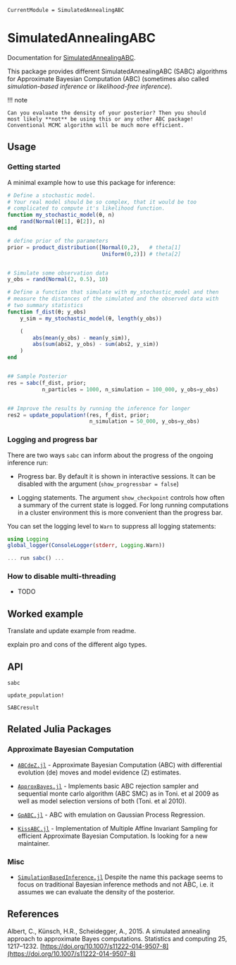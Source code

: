 ```@meta
CurrentModule = SimulatedAnnealingABC
```

# SimulatedAnnealingABC

Documentation for [SimulatedAnnealingABC](https://github.com/Eawag-SIAM/SimulatedAnnealingABC.jl).

This package provides different SimulatedAnnealingABC (SABC)
algorithms for Approximate Bayesian Computation (ABC) (sometimes also called
_simulation-based inference_ or _likelihood-free inference_).

!!! note

    Can you evaluate the density of your posterior? Then you should
    most likely **not** be using this or any other ABC package!
    Conventional MCMC algorithm will be much more efficient.



## Usage

### Getting started

A minimal example how to use this package for inference:

```julia
# Define a stochastic model.
# Your real model should be so complex, that it would be too
# complicated to compute it's likelihood function.
function my_stochastic_model(θ, n)
    rand(Normal(θ[1], θ[2]), n)
end

# define prior of the parameters
prior = product_distribution([Normal(0,2),   # theta[1]
                              Uniform(0,2)]) # theta[2]


# Simulate some observation data
y_obs = rand(Normal(2, 0.5), 10)

# Define a function that simulate with my_stochastic_model and then
# measure the distances of the simulated and the observed data with
# two summary statistics
function f_dist(θ; y_obs)
    y_sim = my_stochastic_model(θ, length(y_obs))

    (
        abs(mean(y_obs) - mean(y_sim)),
        abs(sum(abs2, y_obs) - sum(abs2, y_sim))
    )
end


## Sample Posterior
res = sabc(f_dist, prior;
           n_particles = 1000, n_simulation = 100_000, y_obs=y_obs)


## Improve the results by running the inference for longer
res2 = update_population!(res, f_dist, prior;
                          n_simulation = 50_000, y_obs=y_obs)

```

### Logging and progress bar

There are two ways `sabc` can inform about the progress of the ongoing inference run:

- Progress bar. By default it is shown in interactive sessions. It can be disabled with the argument
  (`show_progressbar = false`)

- Logging statements. The argument `show_checkpoint` controls how
  often a summary of the current state is logged. For long running
  computations in a cluster environment this is more convenient
  than the progress bar.

You can set the logging level to `Warn` to suppress all logging
statements:

```Julia
using Logging
global_logger(ConsoleLogger(stderr, Logging.Warn))

... run sabc() ...
```

### How to disable multi-threading

- TODO


## Worked example

Translate and update example from readme.

explain pro and cons of the different algo types.


## API

```@docs
sabc
```

```@docs
update_population!
```

```@docs
SABCresult
```

## Related Julia Packages

### Approximate Bayesian Computation

- [`ABCdeZ.jl`](https://github.com/mauricelanghinrichs/ABCdeZ.jl) -
  Approximate Bayesian Computation (ABC) with differential evolution
  (de) moves and model evidence (Z) estimates.

- [`ApproxBayes.jl`](https://github.com/marcjwilliams1/ApproxBayes.jl) -
  Implements basic ABC rejection sampler and sequential monte carlo
  algorithm (ABC SMC) as in Toni. et al 2009 as well as model
  selection versions of both (Toni. et al 2010).

- [`GpABC.jl`](https://github.com/tanhevg/GpABC.jl) - ABC with
  emulation on Gaussian Process Regression.

- [`KissABC.jl`](https://github.com/francescoalemanno/KissABC.jl) -
  Implementation of Multiple Affine Invariant Sampling for efficient
  Approximate Bayesian Computation. Is looking for a new maintainer.


### Misc

- [`SimulationBasedInference.jl`](https://github.com/bgroenks96/SimulationBasedInference.jl)
  Despite the name this package seems to focus on traditional Bayesian
  inference methods and not ABC, i.e. it assumes we can evaluate the density of
  the posterior.


## References

Albert, C., Künsch, H.R., Scheidegger, A., 2015. A simulated annealing
approach to approximate Bayes computations. Statistics and computing
25, 1217–1232. [https://doi.org/10.1007/s11222-014-9507-8](https://doi.org/10.1007/s11222-014-9507-8)
